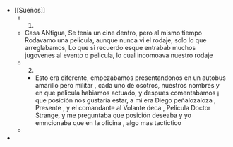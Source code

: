 - [[Sueños]]
	- 1.
	- Casa ANtigua, Se tenia un cine dentro, pero al mismo tiempo Rodavamo una pelicula, aunque nunca vi el rodaje, solo lo que arreglabamos, Lo que si recuerdo esque entrabab muchos jugovenes al evento o pelicula, lo cual incomoava nuestro rodaje
	- 2.
		- Esto era diferente, empezabamos presentandonos  en un autobus amarillo pero militar , cada uno de osotros, nuestros nombres y en que pelicula habiamos actuado, y despues comentabamos ¡ que posición nos gustaria estar, a mi era Diego peñalozaloza , Presente , y el comandante al Volante deca , Pelicula Doctor Strange, y me preguntaba que posición deseaba y yo emncionaba que en la oficina , algo mas tactictico
	-
-